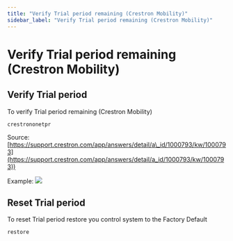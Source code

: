 ```yaml
---
title: "Verify Trial period remaining (Crestron Mobility)"
sidebar_label: "Verify Trial period remaining (Crestron Mobility)"
---
```


#  Verify Trial period remaining (Crestron Mobility) 


## Verify Trial period
To verify Trial period remaining (Crestron Mobility) 
  ```
  crestrononetpr
  ```

Source:
[https://support.crestron.com/app/answers/detail/a\_id/1000793/kw/1000793](https://support.crestron.com/app/answers/detail/a_id/1000793/kw/1000793))

Example:
![](/img/kb-crestron-mobility-trial.png)

## Reset Trial period
To reset Trial period restore you control system to the Factory Default
```
restore
```
